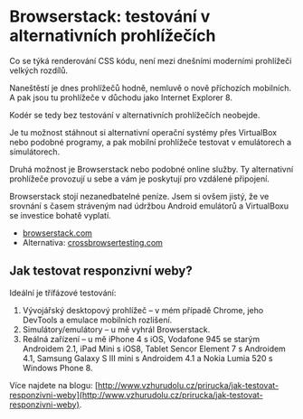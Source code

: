 # Browserstack: testování v alternativních prohlížečích

Co se týká renderování CSS kódu, není mezi dnešními moderními prohlížeči velkých rozdílů.

Naneštěstí je dnes prohlížečů hodně, nemluvě o nově příchozích mobilních. A pak jsou tu prohlížeče v důchodu jako Internet Explorer 8.

Kodér se tedy bez testování v alternativních prohlížečích neobejde.

Je tu možnost stáhnout si alternativní operační systémy přes VirtualBox nebo podobné programy, a pak mobilní prohlížeče testovat v emulátorech a simulátorech.

Druhá možnost je Browserstack nebo podobné online služby. Ty alternativní prohlížeče provozují u sebe a vám je poskytují pro vzdálené připojení.

Browserstack stojí nezanedbatelné peníze. Jsem si ovšem jistý, že ve srovnání s časem stráveným nad údržbou Android emulátorů a VirtualBoxu se investice bohatě vyplatí.

- [browserstack.com](http://browserstack.com)
- Alternativa: [crossbrowsertesting.com](http://crossbrowsertesting.com)

## Jak testovat responzivní weby?

Ideální je třífázové testování:

1. Vývojářský desktopový prohlížeč – v mém případě Chrome, jeho DevTools a emulace mobilních rozlišení.
2. Simulátory/emulátory – u mě vyhrál Browserstack.
3. Reálná zařízení – u mě iPhone 4 s iOS, Vodafone 945 se starým Androidem 2.1, iPad Mini s iOS8, Tablet Sencor Element 7 s Androidem 4.1, Samsung Galaxy S III mini s Androidem 4.1 a Nokia Lumia 520 s Windows Phone 8.

Více najdete na blogu: [http://www.vzhurudolu.cz/prirucka/jak-testovat-responzivni-weby](http://www.vzhurudolu.cz/prirucka/jak-testovat-responzivni-weby).
